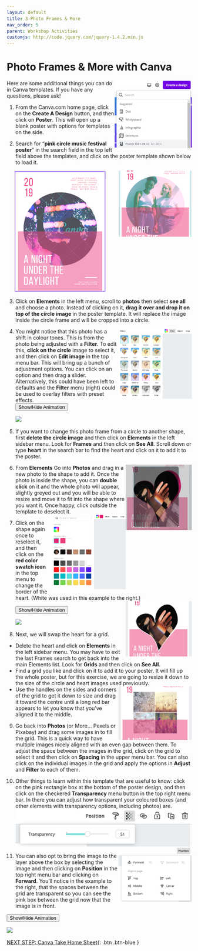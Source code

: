 ```yaml
---
layout: default
title: 3-Photo Frames & More
nav_order: 5
parent: Workshop Activities
customjs: http://code.jquery.com/jquery-1.4.2.min.js
---
```

# Photo Frames & More with Canva
<img src="images//canva-photo-01b.png" style="float:right;width:210px;" alt="create a design button, select poster."> 
Here are some additional things you can do in Canva templates. If you have any questions, please ask! 

1. From the Canva.com home page, click on the **Create A Design** button, and then click on **Poster**. This will open up a blank poster with options for templates on the side. 

2. Search for “**pink circle music festival poster**” in the search field in the top left field above the templates, and click on the poster template shown below to load it.<br>
<img src="images//canva-photo-02b.png" style="margin-left:20px; width:250px;" alt="poster template.">

  <img src="images//canva-photo-03.png" style="float:right; width:200px;" alt="changing the circle image."> 

3. Click on **Elements** in the left menu, scroll to **photos** then select **see all** and choose a photo. Instead of clicking on it, **drag it over and drop it on top of the circle image** in the poster template. It will replace the image inside the circle frame and will be cropped into a circle.<br>

  <img src="images//canva-photo-04.png" style="float:right;width:200px;" alt="colour filters.">

4. You might notice that this photo has a shift in colour tones. This is from the photo being adjusted with a **Filter**. To edit this, **click on the circle** image to select it, and then click on **Edit image** in the top menu bar. This will bring up a bunch of adjustment options. You can click on an option and then drag a slider. Alternatively, this could have been left to defaults and the **Filter** menu (right) could be used to overlay filters with preset effects.<br>
    <button onclick="toggle('gif1')">Show/Hide Animation</button>
    <div id="gif1">
    <img src="images/gifs/canva-photo-01.gif">
    </div> 

5. If you want to change this photo frame from a circle to another shape, first **delete the circle image** and then click on **Elements** in the left sidebar menu. Look for **Frames** and then click on **See All**. Scroll down or type **heart** in the search bar to find the heart and click on it to add it to the poster. 
  <img src="images/canva-photo-06.png" style="float:right;width:180px;" alt="Changing photo frame.">

6. From **Elements** Go into **Photos** and drag in a new photo to the shape to add it. Once the photo is inside the shape, you can **double click** on it and the whole photo will appear, slightly greyed out and you will be able to resize and move it to fit into the shape where you want it. Once happy, click outside the template to deselect it. <img src="images/canva-photo-07.png" style="margin-left:10px; float:right;width:200px;" alt="Editing colour palette.">

7. Click on the shape again once to reselect it, and then click on the **red color swatch icon** in the top menu to change the border of the heart. (White was used in this example to the right.) <img src="images//canva-photo-09.png" style="margin-left:10px; float:right;width:180px;" alt="Heart border.">

    <button onclick="toggle('gif2')">Show/Hide Animation</button>
    <div id="gif2">
    <img src="images/gifs/canva-photo-02.gif">
    </div> 
8. Next, we will swap the heart for a grid. 
 - Delete the heart and click on **Elements** in the left sidebar menu. You may have to exit the last Frames search to get back into the main Elements list. Look for **Grids** and then click on **See All**.  
 - Find a grid you like and click on it to add it to your poster. It will fill up the whole poster, but for this exercise, we are going to resize it down to the size of the circle and heart images used previously. <img src="images//canva-photo-11.png" style="float:right;width:200px;" alt="Grid frame.">
  - Use the handles on the sides and corners of the grid to get it down to size and drag it toward the centre until a long red bar appears to let you know that you’ve aligned it to the middle. 

9. Go back into **Photos** (or More… Pexels or Pixabay) and drag some images in to fill the grid. This is a quick way to have multiple images nicely aligned with an even gap between them. To adjust the space between the images in the grid, click on the grid to select it and then click on **Spacing** in the upper menu bar. You can also click on the individual images in the grid and apply the options in **Adjust** and **Filter** to each of them. 

10. Other things to learn within this template that are useful to know: click on the pink rectangle box at the bottom of the poster design, and then click on the checkered **Transparency** menu button in the top right menu bar. In there you can adjust how transparent your coloured boxes (and other elements with transparency options, including photos) are. 
  ![Transparency and position editing menu](/images/canva-photo-12.png)
      <img src="images//canva-photo-13.png" style="float:right;width:200px;" alt="Another position editing menu.">

11. You can also opt to bring the image to the layer above the box by selecting the image and then clicking on **Position** in the top right menu bar and clicking on **Forward**. You’ll notice in the example to the right, that the spaces between the grid are transparent so you can see the pink box between the grid now that the image is in front.

  <button onclick="toggle('gif3')">Show/Hide Animation</button>
  <div id="gif3">
  <img src="images/gifs/canva-photo-03.gif">
  </div> 

  <script>  
    function toggle(input) {
        var x = document.getElementById(input);
        if (x.style.display === "none") {
            x.style.display = "block";
        } else {
            x.style.display = "none";
        }
    }
</script>

[NEXT STEP: Canva Take Home Sheet](canva-take-home-sheet.html){: .btn .btn-blue }
